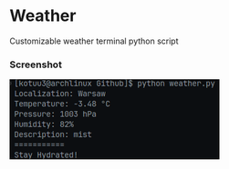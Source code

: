 # Weather
Customizable weather terminal python script 
### Screenshot
![alt text](https://github.com/Kotuu3/Weather/blob/main/image.png?raw=true)
